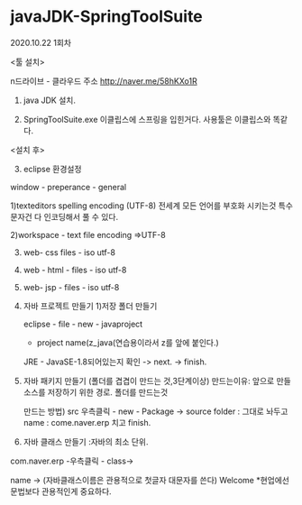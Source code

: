 # javaJDK-SpringToolSuite
2020.10.22 1회차 

<툴 설치>

n드라이브 - 클라우드 주소
http://naver.me/58hKXo1R


1. java JDK 설치.

2. SpringToolSuite.exe 
    이클립스에 스프링을 입힌거다. 
    사용툴은 이클립스와 똑같다.

<설치 후> 

3. eclipse 환경설정

window - preperance - general

  1)texteditors spelling
  encoding (UTF-8)
  전세계 모든 언어를 부호화 시키는것
  특수문자건 다 인코딩해서 풀 수 있다.


  2)workspace - text file encoding
  =>UTF-8

  3) web- css files - iso utf-8

  4) web - html - files - iso utf-8

  5) web- jsp - files - iso utf-8


4. 자바 프로젝트 만들기
    1)저장 폴더 만들기
    
    eclipse - file - new - javaproject 
    - project name(z_java(연습용이라서 z를 앞에 붙인다.)

    JRE - JavaSE-1.8되어있는지 확인 -> next. -> finish.
    
5. 자바 패키지 만들기
(폴더를 겹겹이 만드는 것,3단계이상)
만드는이유: 앞으로 만들 소스를 저장하기 위한 경로. 폴더를 만드는것
   
   만드는 방법)
   src 우측클릭 - new - Package ->
   source folder : 그대로 놔두고
   name : come.naver.erp 치고
   finish.
   
6. 자바 클래스 만들기
 :자바의 최소 단위.
 
 com.naver.erp -우측클릭 - class->
 
 name -> (자바클래스이름은 관용적으로 첫글자 대문자를 쓴다)
 Welcome
   *현업에선 문법보다 관용적인게 중요하다.
    


